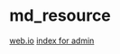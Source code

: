 # md_resource

[web.io](https://tommyxu1983.github.io/md_resource/)
[index for admin](https://github.com/tommyxu1983/admin/blob/master/index.html)
